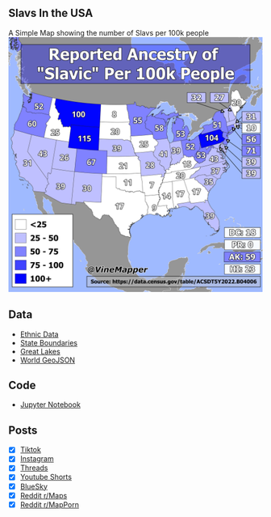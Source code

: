## Slavs In the USA
A Simple Map showing the number of Slavs per 100k people
![Map](Slavic_in_USA.png)

## Data
* [Ethnic Data](https://data.census.gov/table/ACSDT5Y2022.B04006?q=People%20Reporting%20Ancestry&g=010XX00US$0400000)
* [State Boundaries](https://www.census.gov/geographies/mapping-files/time-series/geo/carto-boundary-file.html)
* [Great Lakes](https://usicecenter.gov/Products/GreatLakesData)
* [World GeoJSON](https://public.opendatasoft.com/explore/dataset/world-administrative-boundaries/export/?flg=en-us)


## Code
* [Jupyter Notebook](FormatData.ipynb)

## Posts
- [x] [Tiktok](https://www.tiktok.com/@vinemapper/video/7455389920077647150)
- [x] [Instagram](https://www.instagram.com/p/DEVMl5AP9sE/)
- [x] [Threads](https://www.threads.net/@vinemapper/post/DEVMm6Iv76p)
- [x] [Youtube Shorts](https://youtube.com/shorts/lQhFYVMkZc8)
- [x] [BlueSky](https://bsky.app/profile/vinemapper.bsky.social/post/3lerl7czj422q)
- [x] [Reddit r/Maps](https://www.reddit.com/r/Maps/comments/1hryovk/reported_ancestry_of_slavic_per_100k_people/)
- [x] [Reddit r/MapPorn](https://www.reddit.com/r/MapPorn/comments/1hryojd/reported_ancestry_of_slavic_per_100k_people/)
